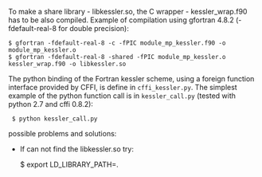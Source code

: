 To make a share library - libkessler.so, the C wrapper - kessler_wrap.f90 has to be also compiled. Example of compilation using gfortran 4.8.2 (-fdefault-real-8 for double precision):

    $ gfortran -fdefault-real-8 -c -fPIC module_mp_kessler.f90 -o module_mp_kessler.o
    $ gfortran -fdefault-real-8 -shared -fPIC module_mp_kessler.o kessler_wrap.f90 -o libkessler.so

The python binding of the Fortran kessler scheme, using a foreign function interface provided by CFFI, is define in `cffi_kessler.py`.
The simplest example of the python function call is in `kessler_call.py` (tested with python 2.7 and cffi 0.8.2):

     $ python kessler_call.py

possible problems and solutions:
* If can not find the libkessler.so try:

    $ export LD_LIBRARY_PATH=.
